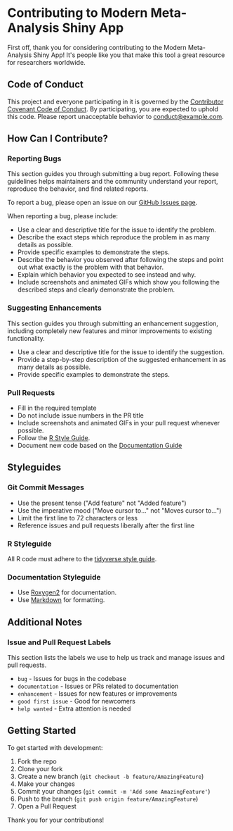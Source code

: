 # Contributing to Modern Meta-Analysis Shiny App

First off, thank you for considering contributing to the Modern Meta-Analysis Shiny App! It's people like you that make this tool a great resource for researchers worldwide.

## Code of Conduct

This project and everyone participating in it is governed by the [Contributor Covenant Code of Conduct](CODE_OF_CONDUCT.md). By participating, you are expected to uphold this code. Please report unacceptable behavior to [conduct@example.com](mailto:conduct@example.com).

## How Can I Contribute?

### Reporting Bugs

This section guides you through submitting a bug report. Following these guidelines helps maintainers and the community understand your report, reproduce the behavior, and find related reports.

To report a bug, please open an issue on our [GitHub Issues page](https://github.com/davidgrab/meta-app/issues).

When reporting a bug, please include:

- Use a clear and descriptive title for the issue to identify the problem.
- Describe the exact steps which reproduce the problem in as many details as possible.
- Provide specific examples to demonstrate the steps.
- Describe the behavior you observed after following the steps and point out what exactly is the problem with that behavior.
- Explain which behavior you expected to see instead and why.
- Include screenshots and animated GIFs which show you following the described steps and clearly demonstrate the problem.


### Suggesting Enhancements

This section guides you through submitting an enhancement suggestion, including completely new features and minor improvements to existing functionality.

- Use a clear and descriptive title for the issue to identify the suggestion.
- Provide a step-by-step description of the suggested enhancement in as many details as possible.
- Provide specific examples to demonstrate the steps.

### Pull Requests

- Fill in the required template
- Do not include issue numbers in the PR title
- Include screenshots and animated GIFs in your pull request whenever possible.
- Follow the [R Style Guide](https://style.tidyverse.org/).
- Document new code based on the [Documentation Guide](http://r-pkgs.had.co.nz/man.html)

## Styleguides

### Git Commit Messages

- Use the present tense ("Add feature" not "Added feature")
- Use the imperative mood ("Move cursor to..." not "Moves cursor to...")
- Limit the first line to 72 characters or less
- Reference issues and pull requests liberally after the first line

### R Styleguide

All R code must adhere to the [tidyverse style guide](https://style.tidyverse.org/).

### Documentation Styleguide

- Use [Roxygen2](https://cran.r-project.org/web/packages/roxygen2/vignettes/roxygen2.html) for documentation.
- Use [Markdown](https://daringfireball.net/projects/markdown/) for formatting.

## Additional Notes

### Issue and Pull Request Labels

This section lists the labels we use to help us track and manage issues and pull requests.

* `bug` - Issues for bugs in the codebase
* `documentation` - Issues or PRs related to documentation
* `enhancement` - Issues for new features or improvements
* `good first issue` - Good for newcomers
* `help wanted` - Extra attention is needed

## Getting Started

To get started with development:

1. Fork the repo
2. Clone your fork
3. Create a new branch (`git checkout -b feature/AmazingFeature`)
4. Make your changes
5. Commit your changes (`git commit -m 'Add some AmazingFeature'`)
6. Push to the branch (`git push origin feature/AmazingFeature`)
7. Open a Pull Request

Thank you for your contributions!
